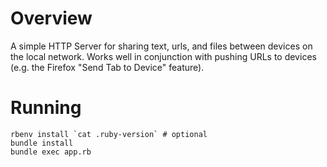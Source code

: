 # Overview

A simple HTTP Server for sharing text, urls, and files between devices on the local network. Works well in conjunction with pushing URLs to devices (e.g. the Firefox "Send Tab to Device" feature).

# Running

```
rbenv install `cat .ruby-version` # optional
bundle install
bundle exec app.rb
```
